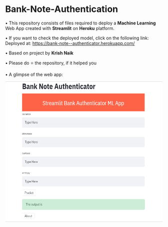 # Bank-Note-Authentication
• This repository consists of files required to deploy a **Machine Learning** Web App created with **Streamlit** on **Heroku** platform.

• If you want to check the deployed model, click on the following link: <br>
  Deployed at: https://bank-note--authenticator.herokuapp.com/
  
• Based on project by **Krish Naik**

  
• Please do ⭐ the repository, if it helped you

• A glimpse of the web app: <br>

<img src="/demo.gif" width="898" height="450"/>
